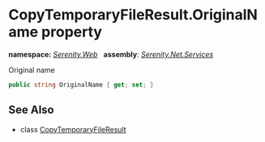 # CopyTemporaryFileResult.OriginalName property
**namespace:** *[Serenity.Web](../../README.md#serenity.web-namespace)*   **assembly**: *[Serenity.Net.Services](../../README.md)*

Original name

```csharp
public string OriginalName { get; set; }
```

## See Also

* class [CopyTemporaryFileResult](../CopyTemporaryFileResult.md)
